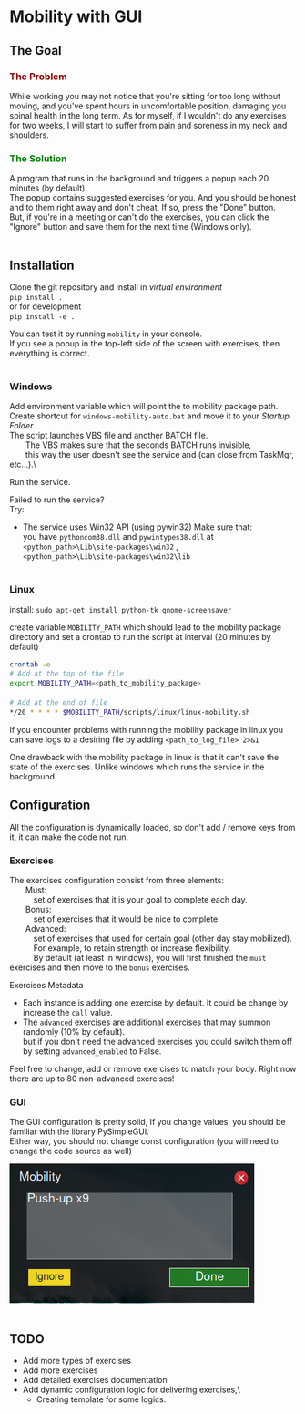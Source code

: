 # Mobility with GUI
## The Goal
<h3 style="color:darkred">The Problem</h3>

While working you may not notice that you're sitting for too long without moving,
and you've spent hours in uncomfortable position, damaging you spinal health in the long term.
As for myself, if I wouldn't do any exercises for two weeks, I will start to suffer from pain and soreness in my neck and shoulders.


<h3 style="color:green">The Solution</h3>

A program that runs in the background and triggers a popup each 20 minutes (by default).\
The popup contains suggested exercises for you. And you should be honest and to them right away and don't cheat. If so, press the "Done" button.\
But, if you're in a meeting or can't do the exercises, you can click the "Ignore" button and save them for the next time (Windows only).
<br/><br/>

## Installation
Clone the git repository and install in _virtual environment_  
`pip install .`  
or for development  
`pip install -e .`   

You can test it by running `mobility` in your console.\
If you see a popup in the top-left side of the screen with exercises, then everything is correct.
<br/><br/> 


### Windows
Add environment variable which will point the to mobility package path.\
Create shortcut for `windows-mobility-auto.bat` and move it to your _Startup Folder_.\
The script launches VBS file and another BATCH file.\
  The VBS makes sure that the seconds BATCH runs invisible,\
  this way the user doesn't see the service and (can close from TaskMgr, etc...).\

Run the service.

Failed to run the service?\
Try:
* The service uses Win32 API (using pywin32)
    Make sure that:\
        you have `pythoncom38.dll` and `pywintypes38.dll` at
        `<python_path>\Lib\site-packages\win32` ,\
        `<python_path>\Lib\site-packages\win32\lib`
<br/><br/> 

### Linux
install:
    `sudo apt-get install python-tk gnome-screensaver`

create variable `MOBILITY_PATH` which should lead to the mobility package directory
 and set a crontab to run the script at interval (20 minutes by default)
```bash
crontab -e
# Add at the top of the file
export MOBILITY_PATH=<path_to_mobility_package>

# Add at the end of file
*/20 * * * * $MOBILITY_PATH/scripts/linux/linux-mobility.sh
```

If you encounter problems with running the mobility package in linux
you can save logs to a desiring file by adding `<path_to_log_file> 2>&1`

One drawback with the mobility package in linux is that it can't save the state of the exercises.
Unlike windows which runs the service in the background.

## Configuration
All the configuration is dynamically loaded,
so don't add / remove keys from it, it can make the code not run.

### Exercises
The exercises configuration consist from three elements:\
  Must:\
   set of exercises that it is your goal to complete each day.\
  Bonus:\
   set of exercises that it would be nice to complete.\
  Advanced:\
   set of exercises that used for certain goal (other day stay mobilized).\
   For example, to retain strength or increase flexibility.\
   By default (at least in windows), you will first finished the `must` exercises
and then move to the `bonus` exercises.

Exercises Metadata
* Each instance is adding one exercise by default. It could be change by increase 
  the `call` value.
* The `advanced` exercises are additional exercises that may summon randomly (10% by default).\
  but if you don't need the advanced exercises you could switch them off 
  by setting `advanced_enabled` to False.

Feel free to change, add or remove exercises to match your body.
Right now there are up to 80 non-advanced exercises!

### GUI
The GUI configuration is pretty solid,
If you change values, you should be familiar with the library PySimpleGUI.\
Either way, you should not change const configuration
(you will need to change the code source as well)

 ![plot](./assets/example_gui.png)
<br/><br/> 

## TODO
 * Add more types of exercises
 * Add more exercises
 * Add detailed exercises documentation 
 * Add dynamic configuration logic for delivering exercises,\
    * Creating template for some logics.       
